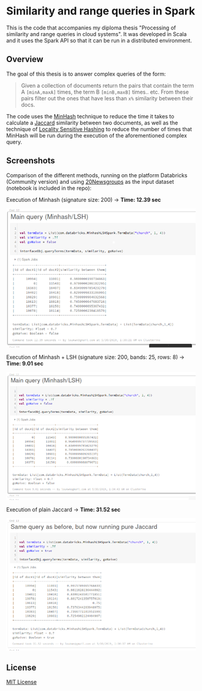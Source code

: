 # Similarity and range queries in Spark

This is the code that accompanies my diploma thesis "Processing of similarity and range queries in cloud systems". It was developed in Scala and it uses the Spark API so that it can be run in a distributed environment.

## Overview

The goal of this thesis is to answer complex queries of the form:

> Given a collection of documents return the pairs that contain the term A ```[minA,maxA]``` times, the term B ```[minB,maxB]``` times.. etc. From these pairs filter out the ones that have less than ```x%``` similarity between their docs.

The code uses the [MinHash](https://en.wikipedia.org/wiki/MinHash "MinHash - Wikipedia") technique to reduce the time it takes to calculate a [Jaccard](https://en.wikipedia.org/wiki/Jaccard_index "Jaccard Index - Wikipedia") similarity between two documents, as well as the technique of [Locality Sensitive Hashing](https://en.wikipedia.org/wiki/Locality-sensitive_hashing "Locality Sensitive Hashing - Wikipedia") to reduce the number of times that MinHash will be run during the execution of the aforementioned complex query.

## Screenshots

Comparison of the different methods, running on the platform Databricks (Community version) and using [20Newsgroups](http://qwone.com/~jason/20Newsgroups/ "20Newsgroups") as the input dataset (notebook is included in the repo):

Execution of Minhash (signature size: 200) ->  **Time: 12.39 sec**

![](/screens/minhash.png "Execution of Minhash (signature size: 200)")

Execution of Minhash + LSH (signature size: 200, bands: 25, rows: 8) -> **Time: 9.01 sec**

![](/screens/lsh.png "Execution of Minhash + LSH (signature size: 200, bands: 25, rows: 8)")

Execution of plain Jaccard -> **Time: 31.52 sec**

![](/screens/jaccard.png "Execution of plain Jaccard")

## License
[MIT License](LICENSE)
